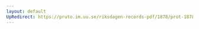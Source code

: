 ```yaml
---
layout: default
UpRedirect: https://pruto.im.uu.se/riksdagen-records-pdf/1878/prot-1878--ak--009/prot-1878--ak--009_028.pdf
---
```

